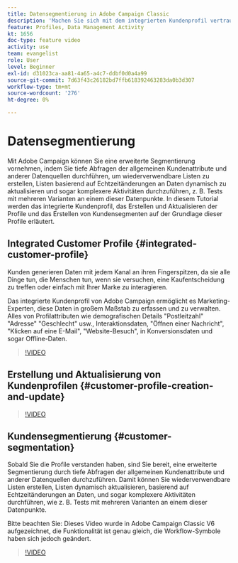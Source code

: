 ```yaml
---
title: Datensegmentierung in Adobe Campaign Classic
description: 'Machen Sie sich mit dem integrierten Kundenprofil vertraut, wie die Profile erstellt und aktualisiert werden und wie Kundensegmente basierend auf diesen Profilen erstellt werden. '
feature: Profiles, Data Management Activity
kt: 1656
doc-type: feature video
activity: use
team: evangelist
role: User
level: Beginner
exl-id: d31023ca-aa81-4a65-a4c7-ddbf0d0a4a99
source-git-commit: 7d63f43c26182bd7ffb618392463283da0b3d307
workflow-type: tm+mt
source-wordcount: '276'
ht-degree: 0%

---
```


# Datensegmentierung

Mit Adobe Campaign können Sie eine erweiterte Segmentierung vornehmen, indem Sie tiefe Abfragen der allgemeinen Kundenattribute und anderer Datenquellen durchführen, um wiederverwendbare Listen zu erstellen, Listen basierend auf Echtzeitänderungen an Daten dynamisch zu aktualisieren und sogar komplexere Aktivitäten durchzuführen, z. B. Tests mit mehreren Varianten an einem dieser Datenpunkte. In diesem Tutorial werden das integrierte Kundenprofil, das Erstellen und Aktualisieren der Profile und das Erstellen von Kundensegmenten auf der Grundlage dieser Profile erläutert.

## Integrated Customer Profile {#integrated-customer-profile}

Kunden generieren Daten mit jedem Kanal an ihren Fingerspitzen, da sie alle Dinge tun, die Menschen tun, wenn sie versuchen, eine Kaufentscheidung zu treffen oder einfach mit Ihrer Marke zu interagieren.

Das integrierte Kundenprofil von Adobe Campaign ermöglicht es Marketing-Experten, diese Daten in großem Maßstab zu erfassen und zu verwalten. Alles von Profilattributen wie demografischen Details &quot;Postleitzahl&quot; &quot;Adresse&quot; &quot;Geschlecht&quot; usw., Interaktionsdaten, &quot;Öffnen einer Nachricht&quot;, &quot;Klicken auf eine E-Mail&quot;, &quot;Website-Besuch&quot;, in Konversionsdaten und sogar Offline-Daten.

>[!VIDEO](https://video.tv.adobe.com/v/23629?quality=12)

## Erstellung und Aktualisierung von Kundenprofilen {#customer-profile-creation-and-update}

>[!VIDEO](https://video.tv.adobe.com/v/23632?quality=12)

## Kundensegmentierung  {#customer-segmentation}

Sobald Sie die Profile verstanden haben, sind Sie bereit, eine erweiterte Segmentierung durch tiefe Abfragen der allgemeinen Kundenattribute und anderer Datenquellen durchzuführen. Damit können Sie wiederverwendbare Listen erstellen, Listen dynamisch aktualisieren, basierend auf Echtzeitänderungen an Daten, und sogar komplexere Aktivitäten durchführen, wie z. B. Tests mit mehreren Varianten an einem dieser Datenpunkte.

Bitte beachten Sie: Dieses Video wurde in Adobe Campaign Classic V6 aufgezeichnet, die Funktionalität ist genau gleich, die Workflow-Symbole haben sich jedoch geändert.

>[!VIDEO](https://video.tv.adobe.com/v/23635?quality=12)


